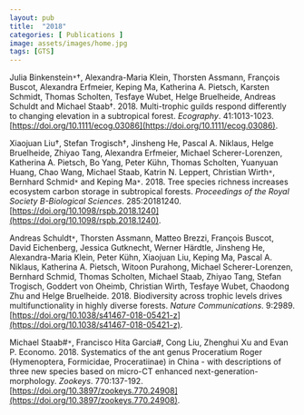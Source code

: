 ```yaml
---
layout: pub
title:  "2018"
categories: [ Publications ]
image: assets/images/home.jpg
tags: [GTS]
---
```

Julia Binkenstein<code>&ast;</code>†, Alexandra-Maria Klein, Thorsten Assmann, François Buscot, Alexandra Erfmeier, Keping Ma, Katherina A. Pietsch, Karsten Schmidt, Thomas Scholten, Tesfaye Wubet, Helge Bruelheide, Andreas Schuldt and Michael Staab†. 2018. Multi-trophic guilds respond differently to changing elevation in a subtropical forest. *Ecography*. 41:1013-1023. [https://doi.org/10.1111/ecog.03086](https://doi.org/10.1111/ecog.03086).


Xiaojuan Liu†, Stefan Trogisch†, Jinsheng He, Pascal A. Niklaus, Helge Bruelheide, Zhiyao Tang, Alexandra Erfmeier, Michael Scherer-Lorenzen, Katherina A. Pietsch, Bo Yang, Peter Kühn, Thomas Scholten, Yuanyuan Huang, Chao Wang, Michael Staab, Katrin N. Leppert, Christian Wirth<code>&ast;</code>, Bernhard Schmid<code>&ast;</code> and Keping Ma<code>&ast;</code>. 2018. Tree species richness increases ecosystem carbon storage in subtropical forests. *Proceedings of the Royal Society B-Biological Sciences*. 285:20181240. [https://doi.org/10.1098/rspb.2018.1240](https://doi.org/10.1098/rspb.2018.1240).


Andreas Schuldt<code>&ast;</code>, Thorsten Assmann, Matteo Brezzi, François Buscot, David Eichenberg, Jessica Gutknecht, Werner Härdtle, Jinsheng He, Alexandra-Maria Klein, Peter Kühn, Xiaojuan Liu, Keping Ma, Pascal A. Niklaus, Katherina A. Pietsch, Witoon Purahong, Michael Scherer-Lorenzen, Bernhard Schmid, Thomas Scholten, Michael Staab, Zhiyao Tang, Stefan Trogisch, Goddert von Oheimb, Christian Wirth, Tesfaye Wubet, Chaodong Zhu and Helge Bruelheide. 2018. Biodiversity across trophic levels drives multifunctionality in highly diverse forests. *Nature Communications*. 9:2989. [https://doi.org/10.1038/s41467-018-05421-z](https://doi.org/10.1038/s41467-018-05421-z).


Michael Staab#<code>&ast;</code>, Francisco Hita Garcia#, Cong Liu, Zhenghui Xu and Evan P. Economo. 2018. Systematics of the ant genus Proceratium Roger (Hymenoptera, Formicidae, Proceratiinae) in China - with descriptions of three new species based on micro-CT enhanced next-generation-morphology. *Zookeys*. 770:137-192. [https://doi.org/10.3897/zookeys.770.24908](https://doi.org/10.3897/zookeys.770.24908).
